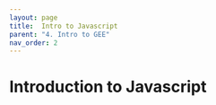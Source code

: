 ```yaml
---
layout: page
title:  Intro to Javascript
parent: "4. Intro to GEE"
nav_order: 2
---
```


# Introduction to Javascript